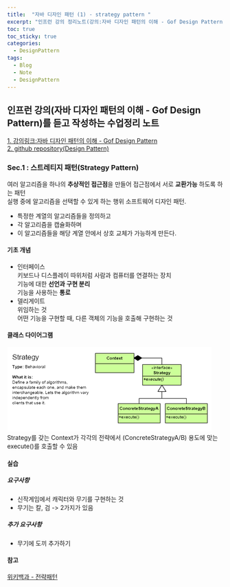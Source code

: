 ```yaml
---
title:  "자바 디자인 패턴 (1) - strategy pattern "
excerpt: "인프런 강의 정리노트(강의:자바 디자인 패턴의 이해 - Gof Design Pattern)"
toc: true
toc_sticky: true
categories:
  - DesignPattern
tags:
  - Blog
  - Note
  - DesignPattern
---
```

## 인프런 강의(자바 디자인 패턴의 이해 - Gof Design Pattern)를 듣고 작성하는 수업정리 노트  
[1. 강의링크:자바 디자인 패턴의 이해 - Gof Design Pattern](https://www.inflearn.com/course/%EC%9E%90%EB%B0%94-%EB%94%94%EC%9E%90%EC%9D%B8-%ED%8C%A8%ED%84%B4)  
[2. github repository(Design Pattern)](https://github.com/hongjuzzang/DesignPattern)  


### Sec.1 : 스트레티지 패턴(Strategy Pattern)  
여러 알고리즘을 하나의 **추상적인 접근점**을 만들어 접근점에서 서로 **교환가능** 하도록 하는 패턴  
실행 중에 알고리즘을 선택할 수 있게 하는 행위 소프트웨어 디자인 패턴.  
+ 특정한 계열의 알고리즘들을 정의하고  
+ 각 알고리즘을 캡슐화하며  
+ 이 알고리즘들을 해당 계열 안에서 상호 교체가 가능하게 만든다.  


#### 기초 개념  
* 인터페이스  
   키보드나 디스플레이 따위처럼 사람과 컴퓨터를 연결하는 장치  
   기능에 대한 **선언과 구현 분리**  
   기능을 사용하는 **통로**  
* 델리게이트  
   위임하는 것  
   어떤 기능을 구현할 때, 다른 객체의 기능을 호출해 구현하는 것  

#### 클래스 다이어그램  
![img](/assets/images/post/200715-stpt.png)
Strategy를 갖는 Context가 각각의 전략에서 (ConcreteStrategyA/B) 용도에 맞는 execute()를 호출할 수 있음  


#### 실습  
##### 요구사항  
* 신작게임에서 캐릭터와 무기를 구현하는 것  
* 무기는 칼, 검 -> 2가지가 있음  

##### 추가 요구사항  
* 무기에 도끼 추가하기  


#### 참고  
[위키백과 - 전략패턴](https://ko.wikipedia.org/wiki/%EC%A0%84%EB%9E%B5_%ED%8C%A8%ED%84%B4)  
